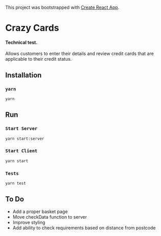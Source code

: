 This project was bootstrapped with [Create React App](https://github.com/facebook/create-react-app).

# Crazy Cards

#### Technical test.
Allows customers to enter their details and review credit cards that are applicable to their credit status.

## Installation

### `yarn`

```zsh
yarn
```


## Run

### `Start Server`

```zsh
yarn start:server
```
### `Start Client`

```zsh
yarn start
```

### `Tests`

```zsh
yarn test
```


## To Do

* Add a proper basket page
* Move checkData function to server
* Improve styling
* Add ability to check requirements based on distance from postcode


